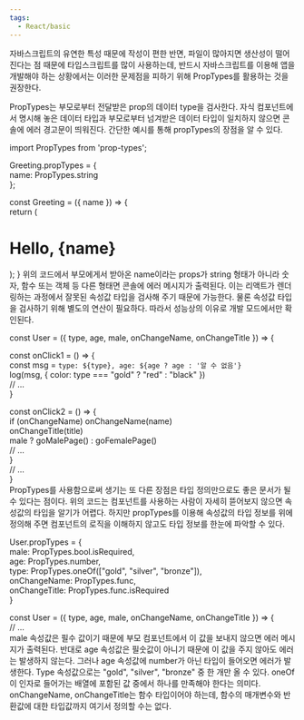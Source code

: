 ```yaml
---
tags:
  - React/basic
---
```


자바스크립트의 유연한 특성 때문에 작성이 편한 반면, 파일이 많아지면 생산성이 떨어진다는 점 때문에 타입스크립트를 많이 사용하는데, 반드시 자바스크립트를 이용해 앱을 개발해야 하는 상황에서는 이러한 문제점을 피하기 위해 PropTypes를 활용하는 것을 권장한다.

PropTypes는 부모로부터 전달받은 prop의 데이터 type을 검사한다. 자식 컴포넌트에서 명시해 놓은 데이터 타입과 부모로부터 넘겨받은 데이터 타입이 일치하지 않으면 콘솔에 에러 경고문이 띄워진다. 간단한 예시를 통해 propTypes의 장점을 알 수 있다.

import PropTypes from 'prop-types';

Greeting.propTypes = {  
name: PropTypes.string  
};

const Greeting = ({ name }) => {  
return (  
<h1>Hello, {name}</h1>  
);  
}  
위의 코드에서 부모에게서 받아온 name이라는 props가 string 형태가 아니라 숫자, 함수 또는 객체 등 다른 형태면 콘솔에 에러 메시지가 출력된다. 이는 리액트가 렌더링하는 과정에서 잘못된 속성값 타입을 검사해 주기 때문에 가능한다. 물론 속성값 타입을 검사하기 위해 별도의 연산이 필요하다. 따라서 성능상의 이유로 개발 모드에서만 확인된다.

const User = ({ type, age, male, onChangeName, onChangeTitle }) => {

const onClick1 = () => {  
const msg = `type: ${type}, age: ${age ? age : '알 수 없음'}`  
log(msg, { color: type === "gold" ? "red" : "black" })  
// ...  
}

const onClick2 = () => {  
if (onChangeName) onChangeName(name)  
onChangeTitle(title)  
male ? goMalePage() : goFemalePage()  
// ...  
}  
// ...  
}  
PropTypes를 사용함으로써 생기는 또 다른 장점은 타입 정의만으로도 좋은 문서가 될 수 있다는 점이다. 위의 코드는 컴포넌트를 사용하는 사람이 자세히 뜯어보지 않으면 속성값의 타입을 알기가 어렵다. 하지만 propTypes를 이용해 속성값의 타입 정보를 위에 정의해 주면 컴포넌트의 로직을 이해하지 않고도 타입 정보를 한눈에 파악할 수 있다.

User.propTypes = {  
male: PropTypes.bool.isRequired,  
age: PropTypes.number,  
type: PropTypes.oneOf(["gold", "silver", "bronze"]),  
onChangeName: PropTypes.func,  
onChangeTitle: PropTypes.func.isRequired  
}

const User = ({ type, age, male, onChangeName, onChangeTitle }) => {  
// ...  
male 속성값은 필수 값이기 때문에 부모 컴포넌트에서 이 값을 보내지 않으면 에러 메시지가 출력된다. 반대로 age 속성값은 필숫값이 아니기 때문에 이 값을 주지 않아도 에러는 발생하지 않는다. 그러나 age 속성값에 number가 아닌 타입이 들어오면 에러가 발생한다. Type 속성값으로는 "gold", "silver", "bronze" 중 한 개만 올 수 있다. oneOf 이 인자로 들어가는 배열에 포함된 값 중에서 하나를 만족해야 한다는 의미다. onChangeName, onChangeTitle는 함수 타입이어야 하는데, 함수의 매개변수와 반환값에 대한 타입값까지 여기서 정의할 수는 없다.